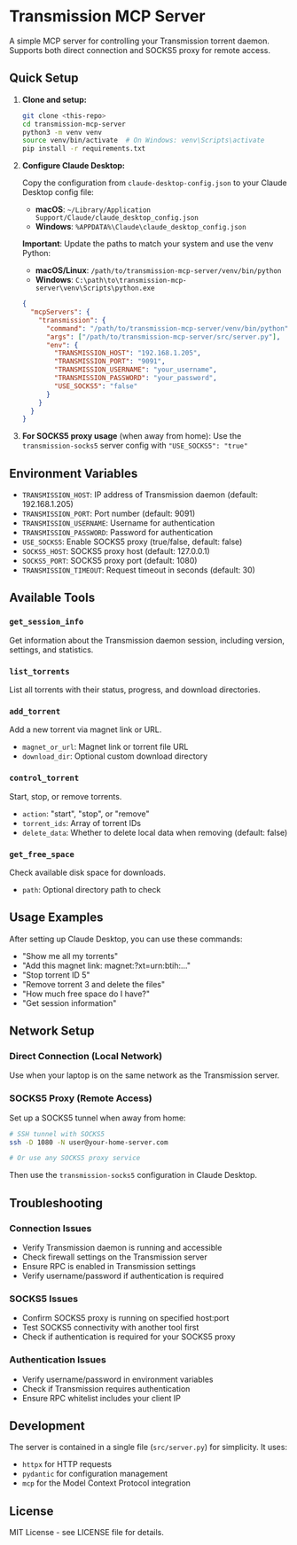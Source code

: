 # Transmission MCP Server

A simple MCP server for controlling your Transmission torrent daemon. Supports both direct connection and SOCKS5 proxy for remote access.

## Quick Setup

1. **Clone and setup:**
   ```bash
   git clone <this-repo>
   cd transmission-mcp-server
   python3 -m venv venv
   source venv/bin/activate  # On Windows: venv\Scripts\activate
   pip install -r requirements.txt
   ```

2. **Configure Claude Desktop:**
   
   Copy the configuration from `claude-desktop-config.json` to your Claude Desktop config file:
   
   - **macOS**: `~/Library/Application Support/Claude/claude_desktop_config.json`
   - **Windows**: `%APPDATA%\Claude\claude_desktop_config.json`
   
   **Important**: Update the paths to match your system and use the venv Python:
   
   - **macOS/Linux**: `/path/to/transmission-mcp-server/venv/bin/python`
   - **Windows**: `C:\path\to\transmission-mcp-server\venv\Scripts\python.exe`
   ```json
   {
     "mcpServers": {
       "transmission": {
         "command": "/path/to/transmission-mcp-server/venv/bin/python",
         "args": ["/path/to/transmission-mcp-server/src/server.py"],
         "env": {
           "TRANSMISSION_HOST": "192.168.1.205",
           "TRANSMISSION_PORT": "9091",
           "TRANSMISSION_USERNAME": "your_username",
           "TRANSMISSION_PASSWORD": "your_password",
           "USE_SOCKS5": "false"
         }
       }
     }
   }
   ```

3. **For SOCKS5 proxy usage** (when away from home):
   Use the `transmission-socks5` server config with `"USE_SOCKS5": "true"`

## Environment Variables

- `TRANSMISSION_HOST`: IP address of Transmission daemon (default: 192.168.1.205)
- `TRANSMISSION_PORT`: Port number (default: 9091)
- `TRANSMISSION_USERNAME`: Username for authentication
- `TRANSMISSION_PASSWORD`: Password for authentication
- `USE_SOCKS5`: Enable SOCKS5 proxy (true/false, default: false)
- `SOCKS5_HOST`: SOCKS5 proxy host (default: 127.0.0.1)
- `SOCKS5_PORT`: SOCKS5 proxy port (default: 1080)
- `TRANSMISSION_TIMEOUT`: Request timeout in seconds (default: 30)

## Available Tools

### `get_session_info`
Get information about the Transmission daemon session, including version, settings, and statistics.

### `list_torrents`  
List all torrents with their status, progress, and download directories.

### `add_torrent`
Add a new torrent via magnet link or URL.
- `magnet_or_url`: Magnet link or torrent file URL
- `download_dir`: Optional custom download directory

### `control_torrent`
Start, stop, or remove torrents.
- `action`: "start", "stop", or "remove"
- `torrent_ids`: Array of torrent IDs
- `delete_data`: Whether to delete local data when removing (default: false)

### `get_free_space`
Check available disk space for downloads.
- `path`: Optional directory path to check

## Usage Examples

After setting up Claude Desktop, you can use these commands:

- "Show me all my torrents"
- "Add this magnet link: magnet:?xt=urn:btih:..."
- "Stop torrent ID 5"
- "Remove torrent 3 and delete the files"
- "How much free space do I have?"
- "Get session information"

## Network Setup

### Direct Connection (Local Network)
Use when your laptop is on the same network as the Transmission server.

### SOCKS5 Proxy (Remote Access)
Set up a SOCKS5 tunnel when away from home:

```bash
# SSH tunnel with SOCKS5
ssh -D 1080 -N user@your-home-server.com

# Or use any SOCKS5 proxy service
```

Then use the `transmission-socks5` configuration in Claude Desktop.

## Troubleshooting

### Connection Issues
- Verify Transmission daemon is running and accessible
- Check firewall settings on the Transmission server
- Ensure RPC is enabled in Transmission settings
- Verify username/password if authentication is required

### SOCKS5 Issues  
- Confirm SOCKS5 proxy is running on specified host:port
- Test SOCKS5 connectivity with another tool first
- Check if authentication is required for your SOCKS5 proxy

### Authentication Issues
- Verify username/password in environment variables
- Check if Transmission requires authentication
- Ensure RPC whitelist includes your client IP

## Development

The server is contained in a single file (`src/server.py`) for simplicity. It uses:
- `httpx` for HTTP requests
- `pydantic` for configuration management  
- `mcp` for the Model Context Protocol integration

## License

MIT License - see LICENSE file for details.
